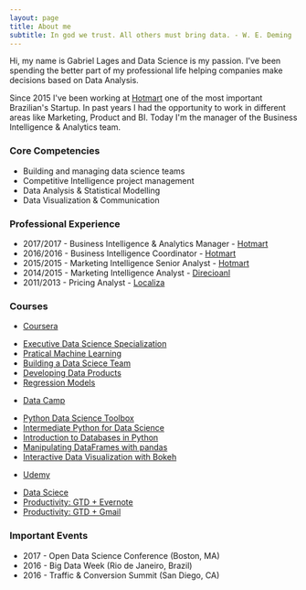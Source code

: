 ```yaml
---
layout: page
title: About me
subtitle: In god we trust. All others must bring data. - W. E. Deming
---
```


Hi, my name is Gabriel Lages and Data Science is my passion. I've been spending the better part of my professional life helping companies make decisions based on Data Analysis.

Since 2015 I've been working at [Hotmart](http://www.hotmart.com) one of the most important Brazilian's Startup. In past years I had the opportunity to work in different areas like Marketing, Product and BI. Today I'm the manager of the Business Intelligence & Analytics team.

### Core Competencies
- Building and managing data science teams
- Competitive Intelligence project management 
- Data Analysis & Statistical Modelling
- Data Visualization & Communication

### Professional Experience
- 2017/2017 - Business Intelligence & Analytics Manager - [Hotmart](http://www.hotmart.com)
- 2016/2016 - Business Intelligence Coordinator - [Hotmart](http://www.hotmart.com)
- 2015/2015 - Marketing Intelligence Senior Analyst - [Hotmart](http://www.hotmart.com)
- 2014/2015 - Marketing Intelligence Analyst - [Direcioanl](https://www.direcional.com.br/)
- 2011/2013 - Pricing Analyst - [Localiza](https://www.localiza.com/)

### Courses
- [Coursera](https://www.coursera.com/)

 * [Executive Data Science Specialization](https://www.coursera.org/account/accomplishments/specialization/8H6M68HVVC8V)
 * [Pratical Machine Learning](https://www.coursera.org/account/accomplishments/verify/FFF884WCW7C9)
 * [Building a Data Sciece Team](https://www.coursera.org/account/accomplishments/verify/MWEWASMEZP6C)
 * [Developing Data Products](https://www.coursera.org/account/accomplishments/verify/SKAQGZMF3TMA)
 * [Regression Models](https://www.coursera.org/account/accomplishments/verify/YFGLD58DCW5B)
 
- [Data Camp](https://www.datacamp.com/)

 * [Python Data Science Toolbox](https://www.datacamp.com/courses/python-data-science-toolbox-part-1)
 * [Intermediate Python for Data Science](https://www.datacamp.com/courses/intermediate-python-for-data-science)
 * [Introduction to Databases in Python](https://www.datacamp.com/courses/introduction-to-relational-databases-in-python)
 * [Manipulating DataFrames with pandas](https://www.datacamp.com/courses/manipulating-dataframes-with-pandas)
 * [Interactive Data Visualization with Bokeh](https://www.datacamp.com/courses/interactive-data-visualization-with-bokeh)

- [Udemy](https://www.udemy.com/)

 * [Data Sciece](https://www.udemy.com/certificate/UC-XWAYVGJ6/)
 * [Productivity: GTD + Evernote](https://www.udemy.com/certificate/UC-G02HIR28/)
 * [Productivity: GTD + Gmail](https://www.udemy.com/certificate/UC-JUUZAY9W/)
 
### Important Events
- 2017 - Open Data Science Conference (Boston, MA)
- 2016 - Big Data Week (Rio de Janeiro, Brazil)
- 2016 - Traffic & Conversion Summit (San Diego, CA)
